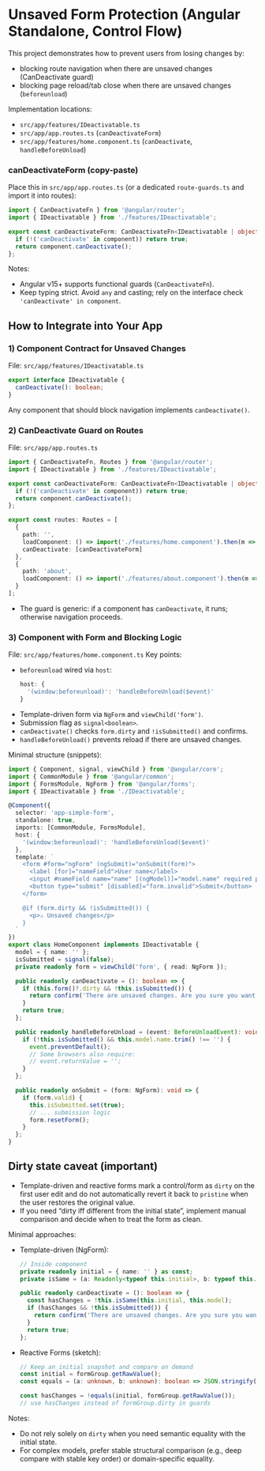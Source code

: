 # Unsaved Form Protection (Angular Standalone, Control Flow)

This project demonstrates how to prevent users from losing changes by:
- blocking route navigation when there are unsaved changes (CanDeactivate guard)
- blocking page reload/tab close when there are unsaved changes (`beforeunload`)

Implementation locations:
- `src/app/features/IDeactivatable.ts`
- `src/app/app.routes.ts` (`canDeactivateForm`)
- `src/app/features/home.component.ts` (`canDeactivate`, `handleBeforeUnload`)

### canDeactivateForm (copy-paste)
Place this in `src/app/app.routes.ts` (or a dedicated `route-guards.ts` and import it into routes):
```ts
import { CanDeactivateFn } from '@angular/router';
import { IDeactivatable } from './features/IDeactivatable';

export const canDeactivateForm: CanDeactivateFn<IDeactivatable | object> = (component) => {
  if (!('canDeactivate' in component)) return true;
  return component.canDeactivate();
};
```
Notes:
- Angular v15+ supports functional guards (`CanDeactivateFn`).
- Keep typing strict. Avoid `any` and casting; rely on the interface check `'canDeactivate' in component`.

## How to Integrate into Your App

### 1) Component Contract for Unsaved Changes
File: `src/app/features/IDeactivatable.ts`
```ts
export interface IDeactivatable {
  canDeactivate(): boolean;
}
```
Any component that should block navigation implements `canDeactivate()`.

### 2) CanDeactivate Guard on Routes
File: `src/app/app.routes.ts`
```ts
import { CanDeactivateFn, Routes } from '@angular/router';
import { IDeactivatable } from './features/IDeactivatable';

export const canDeactivateForm: CanDeactivateFn<IDeactivatable | object> = (component) => {
  if (!('canDeactivate' in component)) return true;
  return component.canDeactivate();
};

export const routes: Routes = [
  {
    path: '',
    loadComponent: () => import('./features/home.component').then(m => m.HomeComponent),
    canDeactivate: [canDeactivateForm]
  },
  {
    path: 'about',
    loadComponent: () => import('./features/about.component').then(m => m.AboutComponent)
  }
];
```
- The guard is generic: if a component has `canDeactivate`, it runs; otherwise navigation proceeds.

### 3) Component with Form and Blocking Logic
File: `src/app/features/home.component.ts`
Key points:
- `beforeunload` wired via `host`:
  ```ts
  host: {
    '(window:beforeunload)': 'handleBeforeUnload($event)'
  }
  ```
- Template-driven form via `NgForm` and `viewChild('form')`.
- Submission flag as `signal<boolean>`.
- `canDeactivate()` checks `form.dirty` and `!isSubmitted()` and confirms.
- `handleBeforeUnload()` prevents reload if there are unsaved changes.

Minimal structure (snippets):
```ts
import { Component, signal, viewChild } from '@angular/core';
import { CommonModule } from '@angular/common';
import { FormsModule, NgForm } from '@angular/forms';
import { IDeactivatable } from './IDeactivatable';

@Component({
  selector: 'app-simple-form',
  standalone: true,
  imports: [CommonModule, FormsModule],
  host: {
    '(window:beforeunload)': 'handleBeforeUnload($event)'
  },
  template: `
    <form #form="ngForm" (ngSubmit)="onSubmit(form)">
      <label [for]="nameField">User name</label>
      <input #nameField name="name" [(ngModel)]="model.name" required placeholder="User name" />
      <button type="submit" [disabled]="form.invalid">Submit</button>
    </form>

    @if (form.dirty && !isSubmitted()) {
      <p>⚠️ Unsaved changes</p>
    }
  `
})
export class HomeComponent implements IDeactivatable {
  model = { name: '' };
  isSubmitted = signal(false);
  private readonly form = viewChild('form', { read: NgForm });

  public readonly canDeactivate = (): boolean => {
    if (this.form()?.dirty && !this.isSubmitted()) {
      return confirm('There are unsaved changes. Are you sure you want to leave?');
    }
    return true;
  };

  public readonly handleBeforeUnload = (event: BeforeUnloadEvent): void => {
    if (!this.isSubmitted() && this.model.name.trim() !== '') {
      event.preventDefault();
      // Some browsers also require:
      // event.returnValue = '';
    }
  };

  public readonly onSubmit = (form: NgForm): void => {
    if (form.valid) {
      this.isSubmitted.set(true);
      // ... submission logic
      form.resetForm();
    }
  };
}

```
## Dirty state caveat (important)
- Template-driven and reactive forms mark a control/form as `dirty` on the first user edit and do not automatically revert it back to `pristine` when the user restores the original value.
- If you need “dirty iff different from the initial state”, implement manual comparison and decide when to treat the form as clean.

Minimal approaches:

- Template-driven (NgForm):
  ```ts
  // Inside component
  private readonly initial = { name: '' } as const;
  private isSame = (a: Readonly<typeof this.initial>, b: typeof this.model): boolean => a.name === b.name;

  public readonly canDeactivate = (): boolean => {
    const hasChanges = !this.isSame(this.initial, this.model);
    if (hasChanges && !this.isSubmitted()) {
      return confirm('There are unsaved changes. Are you sure you want to leave?');
    }
    return true;
  };
  ```

- Reactive Forms (sketch):
  ```ts
  // Keep an initial snapshot and compare on demand
  const initial = formGroup.getRawValue();
  const equals = (a: unknown, b: unknown): boolean => JSON.stringify(a) === JSON.stringify(b);

  const hasChanges = !equals(initial, formGroup.getRawValue());
  // use hasChanges instead of formGroup.dirty in guards
  ```

Notes:
- Do not rely solely on `dirty` when you need semantic equality with the initial state.
- For complex models, prefer stable structural comparison (e.g., deep compare with stable key order) or domain-specific equality.
